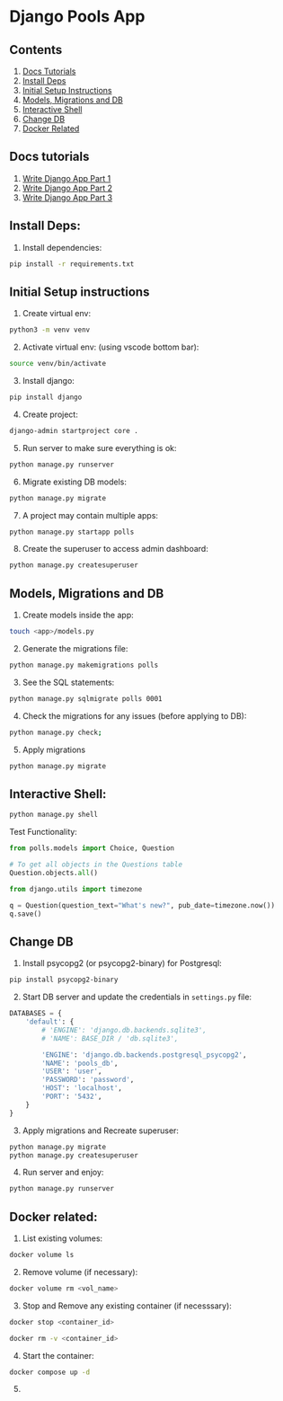 # Django Pools App

## Contents

1. [Docs Tutorials](#docs-tutorials)
2. [Install Deps](#install-deps)
3. [Initial Setup Instructions](#initial-setup-instructions)
4. [Models, Migrations and DB](#models-migrations-and-db)
5. [Interactive Shell](#interactive-shell)
6. [Change DB](#change-db)
7. [Docker Related](#docker-related)

## Docs tutorials

1. [Write Django App Part 1](https://docs.djangoproject.com/en/5.1/intro/tutorial01/)
1. [Write Django App Part 2](https://docs.djangoproject.com/en/5.1/intro/tutorial02/)
1. [Write Django App Part 3](https://docs.djangoproject.com/en/5.1/intro/tutorial03/)

## Install Deps:

1. Install dependencies:

```bash
pip install -r requirements.txt
```

## Initial Setup instructions

1. Create virtual env:

```bash
python3 -m venv venv
```

2. Activate virtual env: (using vscode bottom bar):

```bash
source venv/bin/activate
```

3. Install django:

```bash
pip install django
```

4. Create project:

```bash
django-admin startproject core .
```

5. Run server to make sure everything is ok:

```bash
python manage.py runserver
```

6. Migrate existing DB models:

```bash
python manage.py migrate
```

7. A project may contain multiple apps:

```bash
python manage.py startapp polls
```

8. Create the superuser to access admin dashboard:

```bash
python manage.py createsuperuser
```

## Models, Migrations and DB

1. Create models inside the app:

```bash
touch <app>/models.py
```

2. Generate the migrations file:

```bash
python manage.py makemigrations polls
```

3. See the SQL statements:

```bash
python manage.py sqlmigrate polls 0001
```

4. Check the migrations for any issues (before applying to DB):

```bash
python manage.py check;
```

5. Apply migrations

```bash
python manage.py migrate
```

## Interactive Shell:

```bash
python manage.py shell
```

Test Functionality:

```py
from polls.models import Choice, Question

# To get all objects in the Questions table
Question.objects.all()

from django.utils import timezone

q = Question(question_text="What's new?", pub_date=timezone.now())
q.save()
```

## Change DB

1. Install psycopg2 (or psycopg2-binary) for Postgresql:

```bash
pip install psycopg2-binary
```

2. Start DB server and update the credentials in `settings.py` file:

```py
DATABASES = {
    'default': {
        # 'ENGINE': 'django.db.backends.sqlite3',
        # 'NAME': BASE_DIR / 'db.sqlite3',

        'ENGINE': 'django.db.backends.postgresql_psycopg2',
        'NAME': 'pools_db',
        'USER': 'user',
        'PASSWORD': 'password',
        'HOST': 'localhost',
        'PORT': '5432',
    }
}
```

3. Apply migrations and Recreate superuser:

```bash
python manage.py migrate
python manage.py createsuperuser
```

4. Run server and enjoy:

```bash
python manage.py runserver
```

## Docker related:

1. List existing volumes:

```bash
docker volume ls
```

2. Remove volume (if necessary):

```bash
docker volume rm <vol_name>
```

3. Stop and Remove any existing container (if necesssary):

```bash
docker stop <container_id>

docker rm -v <container_id>
```

4. Start the container:

```bash
docker compose up -d
```

5.
